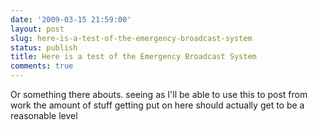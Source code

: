 ```yaml
---
date: '2009-03-15 21:59:00'
layout: post
slug: here-is-a-test-of-the-emergency-broadcast-system
status: publish
title: Here is a test of the Emergency Broadcast System
comments: true
---
```


Or something there abouts. seeing as I'll be able to use this to post from work the amount of stuff getting put on here should actually get to be a reasonable level  

